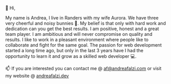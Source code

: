 👋 Hi,

My name is Andrea, I live in Randers with my wife Aurora. We have three very cheerful and noisy bunnies 🐰.
My belief is that only with hard work and dedication can you get the best results. I am positive, honest and a great team player. I am ambitious and will never compromise on quality and results.
I like to work in a pleasant environment where people like to collaborate and fight for the same goal.
The passion for web development started a long time ago, but only in the last 3 years have I had the opportunity to learn it and grow as a skilled web developer 💻.

📫 If you are interested you can contact me @ af@andreafalzi.com or visit my website @ [andreafalzi.dev](https://www.andreafalzi.dev)
<!---
andreafalzi/andreafalzi is a ✨ special ✨ repository because its `README.md` (this file) appears on your GitHub profile.
You can click the Preview link to take a look at your changes.
--->
